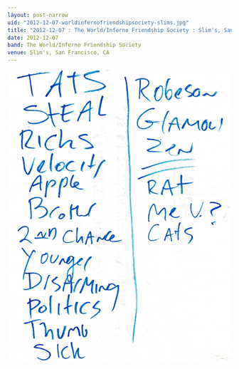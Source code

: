 ```yaml
---
layout: post-narrow
uid: "2012-12-07-worldinfernofriendshipsociety-slims.jpg"
title: "2012-12-07 : The World/Inferno Friendship Society : Slim's, San Francisco, CA"
date: 2012-12-07
band: The World/Inferno Friendship Society
venue: Slim's, San Francisco, CA
---
```


<div class="showcase">
  <img src="/img/2012/12/20121207-WorldInfernoFriendshipSociety-Slims.jpg" alt="2012-12-07-worldinfernofriendshipsociety-slims.jpg">
</div>
